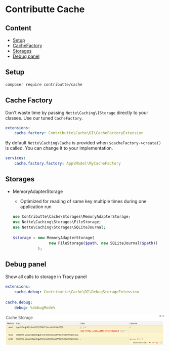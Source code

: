 # Contributte Cache

## Content

- [Setup](#setup)
- [CacheFactory](#cache-factory)
- [Storages](#storages)
- [Debug panel](#debug-panel)

## Setup

```bash
composer require contributte/cache
```

## Cache Factory

Don't waste time by passing `Nette\Caching\IStorage` directly to your classes. Use our tuned `CacheFactory`. 

```yaml
extensions:
    cache.factory: Contributte\Cache\DI\CacheFactoryExtension
```

By default `Nette\Caching\Cache` is provided when `$cacheFactory->create()` is called. You can change it to your implementation.

```yaml
services:
    cache.factory.factory: App\Model\MyCacheFactory
```

## Storages

- MemoryAdapterStorage

    - Optimized for reading of same key multiple times during one application run

    ```php
    use Contributte\Cache\Storages\MemoryAdapterStorage;
    use Nette\Caching\Storages\FileStorage;
    use Nette\Caching\Storages\SQLiteJournal;

    $storage = new MemoryAdapterStorage(
                    new FileStorage($path, new SQLiteJournal($path))
               );
    ```

## Debug panel

Show all calls to storage in Tracy panel

```yaml
extensions:
    cache.debug: Contributte\Cache\DI\DebugStorageExtension
    
cache.debug:
    debug: %debugMode%
```

![Debug panel screenshot](_misc/debug-panel-screenshot.png)
